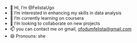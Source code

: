 - 👋 Hi, I’m @FelistaUgo
- 👀 I’m interested in enhancing my skills in data analysis
- 🌱 I’m currently learning on coursera 
- 💞️ I’m looking to collaborate on new projects
- 📫 you can contact me on gmail, ofodumfelista@gmail.com
- 😄 Pronouns: she

<!---
FelistaUgo/FelistaUgo is a ✨ special ✨ repository because its `README.md` (this file) appears on your GitHub profile.
You can click the Preview link to take a look at your changes.
--->
